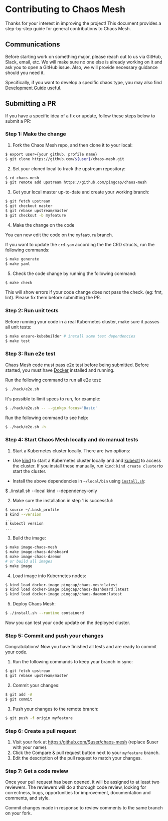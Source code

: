# Contributing to Chaos Mesh 

Thanks for your interest in improving the project! This document provides a step-by-step guide for general contributions to Chaos Mesh. 

## Communications

Before starting work on something major, please reach out to us via GitHub, Slack, email, etc. We will make sure no one else is already working on it and ask you to open a GitHub issue. Also, we will provide necessary guidance should you need it.

Specifically, if you want to develop a specific chaos type, you may also find [Development Guide](https://chaos-mesh.org/docs/development_guides/development_overview) useful.

## Submitting a PR

If you have a specific idea of a fix or update, follow these steps below to submit a PR:

### Step 1: Make the change

1. Fork the Chaos Mesh repo, and then clone it to your local:
  
```bash
$ export user={your github. profile name}
$ git clone https://github.com/${user}/chaos-mesh.git
```

2. Set your cloned local to track the upstream repository:

```bash
$ cd chaos-mesh
$ git remote add upstream https://github.com/pingcap/chaos-mesh
```

3. Get your local master up-to-date and create your working branch:

```bash
$ git fetch upstream
$ git checkout master 
$ git rebase upstream/master
$ git checkout -b myfeature
```

4. Make the change on the code 

You can new edit the code on the `myfeature` branch.

If you want to update the `crd.yam` according the the CRD structs, run the following commands: 

```bash
$ make generate
$ make yaml
```

5. Check the code change by running the following command:

```bash
$ make check
```

This will show errors if your code change does not pass the check. (eg: fmt, lint). Please fix them before submitting the PR.

### Step 2: Run unit tests

Before running your code in a real Kubernetes cluster, make sure it passes all unit tests:

```bash
$ make ensure-kubebuilder # install some test dependencies
$ make test
```

### Step 3: Run e2e test

Chaos Mesh code must pass e2e test before being submitted. Before started, you must have [Docker](https://www.docker.com/get-started/) installed and running.

Run the following command to run all e2e test:

```bash
$ ./hack/e2e.sh
```

It's possible to limit specs to run, for example:

```bash
$ ./hack/e2e.sh -- --ginkgo.focus='Basic'
```

Run the following command to see help:
```bash
$ ./hack/e2e.sh -h
```

### Step 4: Start Chaos Mesh locally and do manual tests

1. Start a Kubernetes cluster locally. There are two options:

  - Use [kind](https://kind.sigs.k8s.io/docs/user/quick-start/#installation) to start a Kubernetes cluster locally and and [kubectl](https://kubernetes.io/docs/reference/kubectl/overview/) to access the cluster. If you install these manually, run `kind`: `kind create cluster`to start the cluster.
  
  -  Install the above dependencies in `~/local/bin` using [`install.sh`](https://github.com/pingcap/chaos-mesh/blob/master/install.sh):
  
  $ ./install.sh --local kind --dependency-only

2. Make sure the installation in step 1 is successful:

```bash
$ source ~/.bash_profile
$ kind --version 
...
$ kubectl version 
...
```

3. Build the image:

```bash
$ make image-chaos-mesh
$ make image-chaos-dahsboard
$ make image-chaos-daemon
# or build all images
$ make image
```

4. Load image into Kubernetes nodes:

```bash
$ kind load docker-image pingcap/chaos-mesh:latest 
$ kind load docker-image pingcap/chaos-dashboard:latest 
$ kind load docker-image pingcap/chaos-daemon:latest 
```

5. Deploy Chaos Mesh:

```bash
$ ./install.sh --runtime containerd
```

Now you can test your code update on the deployed cluster.

### Step 5: Commit and push your changes

Congratulations! Now you have finished all tests and are ready to commit your code. 

1. Run the following commands to keep your branch in sync: 

```bash
$ git fetch upstream
$ git rebase upstream/master
```

2. Commit your changes: 
```bash
$ git add -A
$ git commit
```
 
3. Push your changes to the remote branch:

```bash
$ git push -f origin myfeature
```

### Step 6: Create a pull request

1. Visit your fork at https://github.com/$user/chaos-mesh (replace $user with your name).
2. Click the Compare & pull request button next to your `myfeature` branch.
3. Edit the description of the pull request to match your changes.

### Step 7: Get a code review

Once your pull request has been opened, it will be assigned to at least two reviewers. The reviewers will do a thorough code review, looking for correctness, bugs, opportunities for improvement, documentation and comments, and style.

Commit changes made in response to review comments to the same branch on your fork.




